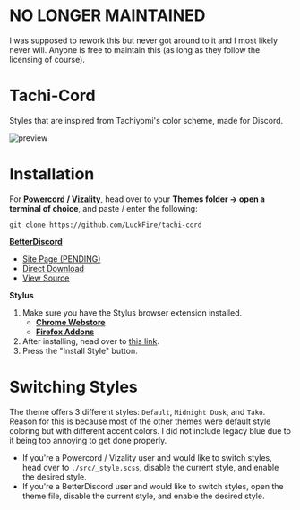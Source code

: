 # NO LONGER MAINTAINED
I was supposed to rework this but never got around to it and I most likely never will. Anyone is free to maintain this (as long as they follow the licensing of course).

# Tachi-Cord
Styles that are inspired from Tachiyomi's color scheme, made for Discord.

![preview](https://raw.githubusercontent.com/LuckFire/tachi-cord/main/assets/README/preview.gif)
# Installation
For **[Powercord](http://powercord.dev/) / [Vizality](https://vizality.com/)**, head over to your **Themes folder -> open a terminal of choice**, and paste / enter the following:
```
git clone https://github.com/LuckFire/tachi-cord
```

**[BetterDiscord](https://betterdiscord.app/)**
- [Site Page (PENDING)]()
- [Direct Download](https://github.com/LuckFire/tachi-cord/releases/download/temp-bd-download/tachi-cord.theme.css)
- [View Source](https://luckfire.github.io/tachi-cord/src/support/compiled.css)

**Stylus**
1. Make sure you have the Stylus browser extension installed.
    - **[Chrome Webstore](https://chrome.google.com/webstore/detail/stylus/clngdbkpkpeebahjckkjfobafhncgmne)**
    - **[Firefox Addons](https://addons.mozilla.org/en-US/firefox/addon/styl-us/)**
2. After installing, head over to [this link](https://luckfire.github.io/tachi-cord/src/support/tachi-cord.user.css).
3. Press the "Install Style" button.

# Switching Styles
The theme offers 3 different styles: `Default`, `Midnight Dusk`, and `Tako`. Reason for this is because most of the other themes were default style coloring but with different accent colors. I did not include legacy blue due to it being too annoying to get done properly.
- If you're a Powercord / Vizality user and would like to switch styles, head over to `./src/_style.scss`, disable the current style, and enable the desired style.
- If you're a BetterDiscord user and would like to switch styles, open the theme file, disable the current style, and enable the desired style.
